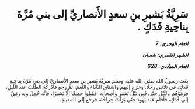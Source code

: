 <h1 dir="rtl">سَرِيَّةُ بَشيرِ بنِ سعدٍ الأَنصاريِّ إلى بني مُرَّةَ بِناحِيةِ فَدَكٍ .</h1>

<h5 dir="rtl">العام الهجري:  7

الشهر القمري: شعبان

العام الميلادي: 628</h5>

<p dir="rtl">بعَث رسولُ الله صلى الله عليه وسلم سَرِيَّةَ بَشيرِ بنِ سعدٍ الأَنصاريِّ إلى بني مُرَّةَ بِناحِيةِ فَدَكٍ، في ثلاثين رجلًا. وخرَج إليهم واسْتاقَ الشَّاءَ والنَّعَمَ، ثمَّ رجَع فأَدْركَهُ الطَّلَبُ عند اللَّيلِ، فرَمَوْهُم بالنَّبْلِ حتَّى فَنِيَ نَبْلُ بَشيرٍ وأصحابِه، فقُتِلوا جميعًا إلَّا بَشيرًا، فإنَّه حُمِلَ وبه رَمَقٌ إلى فَدَكٍ، فأقام عند يَهودَ حتَّى بَرَأَتْ جِراحُهُ، فرجَع إلى المدينةِ.</p></br>
